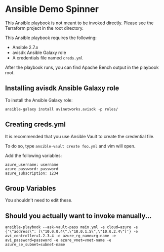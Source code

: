 # Ansible Demo Spinner
This Ansible playbook is not meant to be invoked directly. Please see the
Terraform project in the root directory.

This Ansible playbook requires the following:

* Ansible 2.7.x
* avisdk Ansible Galaxy role
* A credentials file named `creds.yml`

After the playbook runs, you can find Apache Bench output in the playbook root.

## Installing avisdk Ansible Galaxy role
To install the Ansible Galaxy role:

`ansible-galaxy install avinetworks.avisdk -p roles/`

## Creating creds.yml
It is recommended that you use Ansible Vault to create the credential file. 

To do so, type `ansible-vault create foo.yml` and vim will open.

Add the following variables:

```azure_tenant_name: tenant name
azure_username: username
azure_password: password
azure_subscription: 1234
```

## Group Variables
You shouldn't need to edit these.

## Should you actually want to invoke manually...
`ansible-playbook --ask-vault-pass main.yml -e cloud=azure -e {'\"address\": [\"10.0.0.4\",\"10.0.1.5\",\"10.0.2.4\"]'} -e avi_controller=1.2.3.4 -e azure_rg_name=rg-name -e avi_password=password -e azure_vnet=vnet-name -e azure_se_subnet=subnet-name`